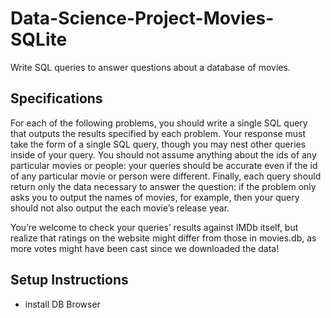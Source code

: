 # Data-Science-Project-Movies-SQLite

Write SQL queries to answer questions about a database of movies.

## Specifications
 
For each of the following problems, you should write a single SQL query that outputs the results specified by each problem. Your response must take the form of a single SQL query, though you may nest other queries inside of your query. You should not assume anything about the ids of any particular movies or people: your queries should be accurate even if the id of any particular movie or person were different. Finally, each query should return only the data necessary to answer the question: if the problem only asks you to output the names of movies, for example, then your query should not also output the each movie’s release year.

You’re welcome to check your queries’ results against IMDb itself, but realize that ratings on the website might differ from those in movies.db, as more votes might have been cast since we downloaded the data!

## Setup Instructions
* install DB Browser
